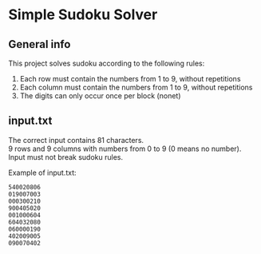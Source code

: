 # Simple Sudoku Solver

## General info

This project solves sudoku according to the following rules:

1. Each row must contain the numbers from 1 to 9, without repetitions
2. Each column must contain the numbers from 1 to 9, without repetitions
3. The digits can only occur once per block (nonet)

## input.txt

The correct input contains 81 characters.  
9 rows and 9 columns with numbers from 0 to 9 (0 means no number).  
Input must not break sudoku rules.

Example of input.txt:

```
540020806
019007003
000300210
900405020
001000604
604032080
060000190
402009005
090070402
```
